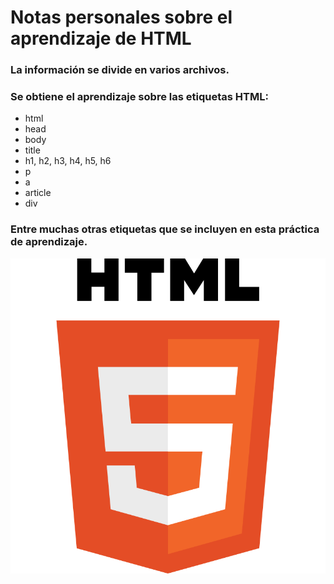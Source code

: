 # Notas personales sobre el aprendizaje de HTML

### La información se divide en varios archivos.

### Se obtiene el aprendizaje sobre las etiquetas HTML:

* html
* head
* body
* title
* h1, h2, h3, h4, h5, h6
* p
* a
* article
* div

### Entre muchas otras etiquetas que se incluyen en esta práctica de aprendizaje.

![HTML](images/HTML5.png)